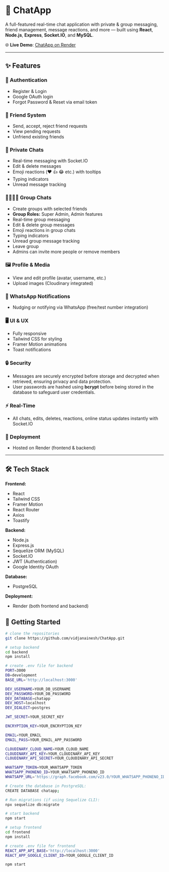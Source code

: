 # 💬 ChatApp

A full-featured real-time chat application with private & group messaging, friend management, message reactions, and more — built using **React**, **Node.js**, **Express**, **Socket.IO**, and **MySQL**.

🌐 **Live Demo**: <a href="https://chatapp-frontend-llqt.onrender.com" target="_blank">ChatApp on Render</a>

---

## ✨ Features

### 🔐 Authentication

-   Register & Login
-   Google OAuth login
-   Forgot Password & Reset via email token

### 👥 Friend System

-   Send, accept, reject friend requests
-   View pending requests
-   Unfriend existing friends

### 💬 Private Chats

-   Real-time messaging with Socket.IO
-   Edit & delete messages
-   Emoji reactions (❤️ 👍 😂 etc.) with tooltips
-   Typing indicators
-   Unread message tracking

### 👨‍👩‍👧‍👦 Group Chats

-   Create groups with selected friends
-   **Group Roles:** Super Admin, Admin features
-   Real-time group messaging
-   Edit & delete group messages
-   Emoji reactions in group chats
-   Typing indicators
-   Unread group message tracking
-   Leave group
-   Admins can invite more people or remove members

### 🖼️ Profile & Media

-   View and edit profile (avatar, username, etc.)
-   Upload images (Cloudinary integrated)

### 📱 WhatsApp Notifications

-   Nudging or notifying via WhatsApp (free/test number integration)

### 🖥️ UI & UX

-   Fully responsive
-   Tailwind CSS for styling
-   Framer Motion animations
-   Toast notifications

### 🔒 Security

-   Messages are securely encrypted before storage and decrypted when retrieved, ensuring privacy and data protection.
-   User passwords are hashed using **bcrypt** before being stored in the database to safeguard user credentials.

### ⚡ Real-Time

-   All chats, edits, deletes, reactions, online status updates instantly with Socket.IO

### 🚀 Deployment

-   Hosted on Render (frontend & backend)

---

## 🛠️ Tech Stack

**Frontend:**

-   React
-   Tailwind CSS
-   Framer Motion
-   React Router
-   Axios
-   Toastify

**Backend:**

-   Node.js
-   Express.js
-   Sequelize ORM (MySQL)
-   Socket.IO
-   JWT (Authentication)
-   Google Identity OAuth

**Database:**

-   PostgreSQL

**Deployment:**

-   Render (both frontend and backend)

## 🚀 Getting Started

```bash
# clone the repositories
git clone https://github.com/vidjanainesh/ChatApp.git

# setup backend
cd backend
npm install

# create .env file for backend
PORT=3000
DB=development
BASE_URL='http://localhost:3000'

DEV_USERNAME=YOUR_DB_USERNAME
DEV_PASSWORD=YOUR_DB_PASSWORD
DEV_DATABASE=chatapp
DEV_HOST=localhost
DEV_DIALECT=postgres

JWT_SECRET=YOUR_SECRET_KEY

ENCRYPTION_KEY=YOUR_ENCRYPTION_KEY

EMAIL=YOUR_EMAIL
EMAIL_PASS=YOUR_EMAIL_APP_PASSWORD

CLOUDINARY_CLOUD_NAME=YOUR_CLOUD_NAME
CLOUDINARY_API_KEY=YOUR_CLOUDINARY_API_KEY
CLOUDINARY_API_SECRET=YOUR_CLOUDINARY_API_SECRET

WHATSAPP_TOKEN=YOUR_WHATSAPP_TOKEN
WHATSAPP_PHONENO_ID=YOUR_WHATSAPP_PHONENO_ID
WHATSAPP_URL='https://graph.facebook.com/v23.0/YOUR_WHATSAPP_PHONENO_ID/messages'

# Create the database in PostgreSQL:
CREATE DATABASE chatapp;

# Run migrations (if using Sequelize CLI):
npx sequelize db:migrate

# start backend
npm start

# setup frontend
cd frontend
npm install

# create .env file for frontend
REACT_APP_API_BASE='http://localhost:3000'
REACT_APP_GOOGLE_CLIENT_ID=YOUR_GOOGLE_CLIENT_ID

npm start
```
